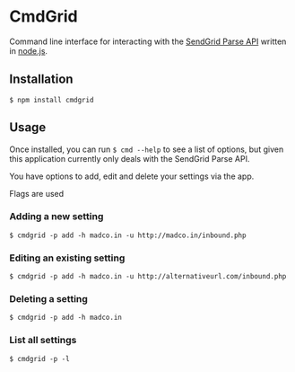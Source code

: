 # CmdGrid

Command line interface for interacting with the [SendGrid Parse API](http://docs.sendgrid.com) written in [node.js](http://nodejs.org).


## Installation

    $ npm install cmdgrid

## Usage

Once installed, you can run `$ cmd --help` to see a list of options, but given this application currently only deals with the SendGrid Parse API.

You have options to add, edit and delete your settings via the app.

Flags are used

### Adding a new setting

    $ cmdgrid -p add -h madco.in -u http://madco.in/inbound.php

### Editing an existing setting

    $ cmdgrid -p add -h madco.in -u http://alternativeurl.com/inbound.php

### Deleting a setting

    $ cmdgrid -p add -h madco.in

### List all settings

    $ cmdgrid -p -l